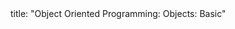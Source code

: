 <frontmatter>
title: "Object Oriented Programming: Objects: Basic"
</frontmatter>

<include src="navbar.md" boilerplate />

<include src="unit-inPage-asFlat.md" boilerplate />